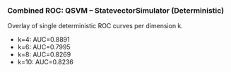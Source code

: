 ### Combined ROC: QSVM – StatevectorSimulator (Deterministic)

Overlay of single deterministic ROC curves per dimension k.

- k=4: AUC=0.8891
- k=6: AUC=0.7995
- k=8: AUC=0.8269
- k=10: AUC=0.8236
